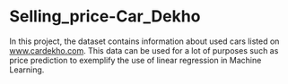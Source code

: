 # Selling_price-Car_Dekho
In this project, the dataset contains information about used cars listed on www.cardekho.com. This data can be used for a lot of purposes such as price prediction to exemplify the use of linear regression in Machine Learning.
